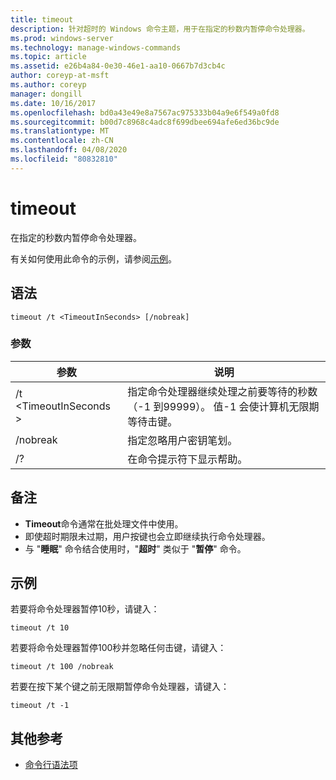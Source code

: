 ```yaml
---
title: timeout
description: 针对超时的 Windows 命令主题，用于在指定的秒数内暂停命令处理器。
ms.prod: windows-server
ms.technology: manage-windows-commands
ms.topic: article
ms.assetid: e26b4a84-0e30-46e1-aa10-0667b7d3cb4c
author: coreyp-at-msft
ms.author: coreyp
manager: dongill
ms.date: 10/16/2017
ms.openlocfilehash: bd0a43e49e8a7567ac975333b04a9e6f549a0fd8
ms.sourcegitcommit: b00d7c8968c4adc8f699dbee694afe6ed36bc9de
ms.translationtype: MT
ms.contentlocale: zh-CN
ms.lasthandoff: 04/08/2020
ms.locfileid: "80832810"
---
```

# <a name="timeout"></a>timeout

在指定的秒数内暂停命令处理器。

有关如何使用此命令的示例，请参阅[示例](#BKMK_examples)。

## <a name="syntax"></a>语法

```
timeout /t <TimeoutInSeconds> [/nobreak] 
```

### <a name="parameters"></a>参数

|参数|说明|
|---------|-----------|
|/t \<TimeoutInSeconds >|指定命令处理器继续处理之前要等待的秒数（-1 到99999）。 值-1 会使计算机无限期等待击键。|
|/nobreak|指定忽略用户密钥笔划。|
|/?|在命令提示符下显示帮助。|

## <a name="remarks"></a>备注

-   **Timeout**命令通常在批处理文件中使用。
-   即使超时期限未过期，用户按键也会立即继续执行命令处理器。
-   与 "**睡眠**" 命令结合使用时，"**超时**" 类似于 "**暂停**" 命令。

## <a name="examples"></a><a name=BKMK_examples></a>示例

若要将命令处理器暂停10秒，请键入：
```
timeout /t 10
```
若要将命令处理器暂停100秒并忽略任何击键，请键入：
```
timeout /t 100 /nobreak
```
若要在按下某个键之前无限期暂停命令处理器，请键入：
```
timeout /t -1
```

## <a name="additional-references"></a>其他参考

- [命令行语法项](command-line-syntax-key.md)
